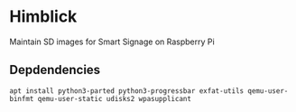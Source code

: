 # Himblick

Maintain SD images for Smart Signage on Raspberry Pi

## Depdendencies

```
apt install python3-parted python3-progressbar exfat-utils qemu-user-binfmt qemu-user-static udisks2 wpasupplicant
```
